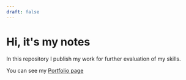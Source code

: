 ```yaml
---
draft: false
---
```


# Hi, it's my notes

In this repository I publish my work for further evaluation of my skills.

You can see my [Portfolio page](https://github.evaron.ru/)
